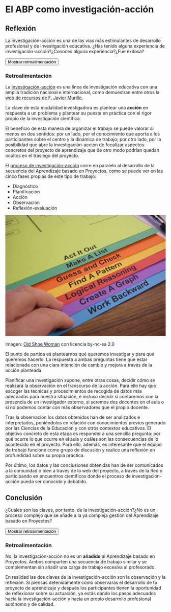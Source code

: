 
# El ABP como investigación-acción

## Reflexión

La investigación-acción es una de las vías más estimulantes de desarrollo profesional y de investigación educativa. ¿Has tenido alguna experiencia de investigación-acción?¿Conoces alguna experiencia?¿Fue exitosa?

<input type="button" name="toggle-feedback-18" value="Mostrar retroalimentación" class="feedbackbutton" onclick="$exe.toggleFeedback(this,true);return false" />

### Retroalimentación

La [investigación-acción](http://es.wikipedia.org/wiki/Investigaci%C3%B3n-acci%C3%B3n) es una línea de investigación educativa con una amplia tradición nacional e internacional, como demuestran entre otros la [web de recursos de F. Javier Murillo](http://www.uam.es/personal_pdi/stmaria/jmurillo/recursos/inv-accion.htm).

La clave de esta modalidad investigadora es plantear una **acción** en respuesta a un problema y plantear su puesta en práctica con el rigor propio de la investigación científica.

El beneficio de esta manera de organizar el trabajo se puede valorar al menos en dos sentidos: por un lado, por el conocimiento que aporta a los participantes sobre el centro y la dinámica de trabajo; por otro lado, por la posibilidad que abre la investigación-acción de focalizar aspectos concretos del proyecto de aprendizaje que de otro modo podrían quedan ocultos en el trasiego del proyecto.

El [proceso de investigación-acción](http://cvc.cervantes.es/ensenanza/biblioteca_ele/diccio_ele/diccionario/investigacionaccion.htm) corre en paralelo al desarrollo de la secuencia del Aprendizaje basado en Proyectos, como se puede ver en las cinco fases propias de este tipo de trabajo:

- Diagnóstico
- Planificación
- Acción
- Observación
- Reflexión-evaluación

![](img/696e7665737469676163696fcc816e2d616363696fcc816e.jpg)

Imagen: [Old Shoe Woman](http://www.flickr.com/photos/83955435@N00/1472422325) con licencia by-nc-sa 2.0

El punto de partida es plantearnos qué queremos investigar y para qué queremos hacerlo. La respuesta a ambas preguntas tiene que estar relacionada con una clara intención de cambio y mejora a través de la acción planteada.

Planificar una investigación supone, entre otras cosas, decidir cómo se realizará la observación en el transcurso de la acción. Para ello hay que escoger las técnicas y procedimientos de recogida de datos más adecuadas para nuestra situación, e incluso decidir si contaremos con la presencia de un investigador externo, si seremos dos docentes en el aula o si no podemos contar con más observadores que el propio docente.

Tras la observación los datos obtenidos han de ser analizados e interpretados, poniéndolos en relación con conocimientos previos generado por las Ciencias de la Educación y con otros contextos educativos. El objetivo concreto de esta etapa es responder a una sencilla pregunta: por qué ocurre lo que ocurre en el aula y cuáles son las consecuencias de lo acontecido en el proyecto. Para ello, además, es interesante que el equipo de trabajo funcione como grupo de discusión y realice una reflexión en profundidad sobre su propia práctica.

Por último, los datos y las conclusiones obtenidas han de ser comunicados a la comunidad o bien a través de la web del proyecto, a través de la Red o participando en encuentros científicos donde el proceso de investigación-acción pueda ser conocido y debatido.

## Conclusión

¿Cuáles son las claves, por tanto, de la investigación-acción?¿No es un proceso complejo que se añade a la ya compleja gestión del Aprendizaje basado en Proyectos?

<input type="button" name="toggle-feedback-20" value="Mostrar retroalimentación" class="feedbackbutton" onclick="$exe.toggleFeedback(this,true);return false" />

### Retroalimentación

No, la investigación-acción no es un **añadido** al Aprendizaje basado en Proyectos. Ambos comparten una secuencia de trabajo similar y se complementan sin añadir una carga de trabajo excesiva al profesorado.

En realidad las dos claves de la investigación-acción son la observación y la reflexión. Si piensas detenidamente cómo observarás el desarrollo de tu proyecto de aprendizaje y después los participantes tienen la oportunidad de reflexionar sobre su actuación, ya estás dando los pasos adecuados hacia la investigación-acción y hacia un propio desarrollo profesional autónomo y de calidad.
